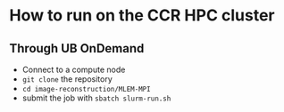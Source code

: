 # How to run on the CCR HPC cluster
  ## Through UB OnDemand
  - Connect to a compute node
  - ```git clone``` the repository
  - ```cd image-reconstruction/MLEM-MPI```
  - submit the job with ```sbatch slurm-run.sh```


